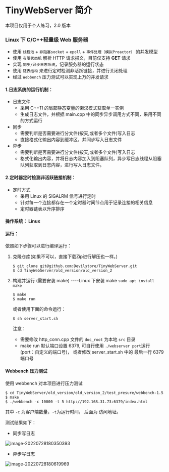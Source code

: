 # TinyWebServer 简介

本项目仅用于个人练习，2.0 版本

### Linux 下 C/C++轻量级 Web 服务器

- 使用 `线程池` + `非阻塞socket` + `epoll` + `事件处理（模拟Proactor）` 的并发模型
- 使用 `有限状态机` 解析 HTTP 请求报文，目前仅支持 **GET** 请求
- 实现 `同步/异步日志系统`，记录服务器的运行状态
- 使用 `链表结构` 来进行定时检测非活跃链接，并进行关闭处理
- 经过 `Webbench` 压力测试可以实现上万的并发请求

#### 1.日志系统的运行机制：

- 日志文件
  - 采用 C++11 的局部静态变量的懒汉模式获取单一实例
  - 生成日志文件，并根据 main.cpp 中的同步异步调用方式不同，采用不同的方式运行
- 同步
  - 需要判断是否需要进行分文件(按天,或者多个文件)写入日志
  - 直接格式化输出内容到缓冲区，并同步写入日志文件
- 异步
  - 需要判断是否需要进行分文件(按天,或者多个文件)写入日志
  - 格式化输出内容，并将日志内容加入到阻塞队列，异步写日志线程从阻塞队列获取到日志内容，进行写入日志文件。

#### 2.定时器定时检测非活跃链接机制：

- 定时方式
  - 采用 Linux 的 SIGALRM 信号进行定时
  - 针对每一个连接都存在一个定时器时间节点用于记录连接的相关信息
  - 定时器链表以升序排序

#### 操作系统： Linux

#### 运行：

依照如下步骤可以进行编译运行：

1. 克隆仓库(如果不可以，直接下载Zip进行解压也一样。)

   ```
   $ git clone git@github.com:Devilstore/TinyWebServer.git
   $ cd TinyWebServer/old_version/old_version_2
   ```

   

2. 构建并运行 (需要安装 make)        ----Linux 下安装 make `sudo apt install make`

   ```
   $ make
   $ make run
   ```
   
   或者使用下面的命令运行：

   ```
   $ sh server_start.sh
   ```
   
   
   
   注意：
   
   - 需要修改 http_conn.cpp 文件的 `doc_root` 为本地 `src` 目录
   - make run 默认端口设置 6379, 可自行使用 `./webserver port`运行 (port：自定义的端口号)， 或者修改 server_start.sh 中的  最后一行 6379 端口号
   
   

#### Webbench 压力测试

使用 webbench 对本项目进行压力测试

```
$ cd TinyWebServer/old_version/old_version_2/test_presure/webbench-1.5
$ make
$ ./webbench -c 10000 -t 5 http://192.168.31.73:6379/index.html
```

其中 `-c` 为客户端数量，`-t`为运行时间， 后面为 访问地址。

测试结果如下：

- 同步写日志

![image-20220728180350393](https://devil-picture-bed.oss-cn-shenzhen.aliyuncs.com/image/202207281803168.png)

- 异步写日志

![image-20220728180619969](https://devil-picture-bed.oss-cn-shenzhen.aliyuncs.com/image/202207281806003.png)
